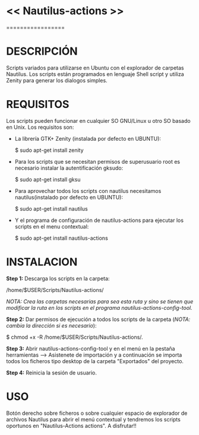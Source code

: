# << Nautilus-actions >>
=================


DESCRIPCIÓN
====================================================================
Scripts variados para utilizarse en Ubuntu con el explorador de carpetas Nautilus.
Los scripts están programados en lenguaje Shell script y utiliza Zenity para generar los dialogos simples.




REQUISITOS
====================================================================
Los scripts pueden funcionar en cualquier SO GNU/Linux u otro SO basado en Unix.
Los requisitos son:
- La librería GTK+ Zenity (instalada por defecto en UBUNTU):
  
  $ sudo apt-get install zenity

- Para los scripts que se necesitan permisos de superusuario root es necesario instalar la autentificación gksudo:

  $ sudo apt-get install gksu

- Para aprovechar todos los scripts con nautilus necesitamos nautilus(instalado por defecto en UBUNTU):
  
  $ sudo apt-get install nautilus
  
- Y el programa de configuración de nautilus-actions para ejecutar los scripts en el menu contextual:
  
  $ sudo apt-get install nautilus-actions
  


INSTALACION
====================================================================

<b>Step 1:</b>
Descarga los scripts en la carpeta: 

/home/$USER/Scripts/Nautilus-actions/

<i>NOTA: Crea las carpetas necesarias para sea esta ruta y sino se tienen que modificar la ruta en los scripts 
en el programa nautilus-actions-config-tool.</i>

<b>Step 2:</b>
Dar permisos de ejecución a todos los scripts de la carpeta (<i>NOTA: cambia la dirección si es necesario</i>):
  
  $ chmod +x -R /home/$USER/Scripts/Nautilus-actions/.


<b>Step 3:</b>
Abrir nautilus-actions-config-tool
y en el menú en la pestaña herramientas --> Asistenete de importación y a continuación se importa todos los ficheros tipo desktop de la carpeta "Exportados" del proyecto.

<b>Step 4:</b>
Reinicia la sesión de usuario.


USO
====================================================================
Botón derecho sobre ficheros o sobre cualquier espacio de explorador de archivos Nautilus para abrir el menú contextual
y tendremos los scripts oportunos en "Nautilus-Actions actions". A disfrutar!!



